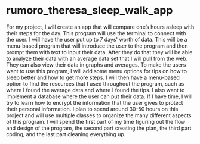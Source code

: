 # rumoro_theresa_sleep_walk_app

  For my project, I will create an app that will compare one’s hours asleep with their steps for the day. 
This program will use the terminal to connect with the user. I will have the user put up to 7 days' worth 
of data. This will be a menu-based program that will introduce the user to the program and then prompt them
with text to input their data. After they do that they will be able to analyze their data with an average 
data set that I will pull from the web. They can also view their data in graphs and averages.
	To make the users want to use this program, I will add some menu options for tips on how to sleep better and how 
to get more steps. I will then have a menu-based option to find the resources that I used throughout the program, 
such as where I found the average data and where I found the tips. I also want to implement a database where the 
user can put their data. If I have time, I will try to learn how to encrypt the information that the user gives to 
protect their personal information.
  I plan to spend around 30-50 hours on this project and will use multiple classes to organize the many
different aspects of this program. I will spend the first part of my time figuring out the flow and design
of the program, the second part creating the plan, the third part coding, and the last part cleaning everything up.
